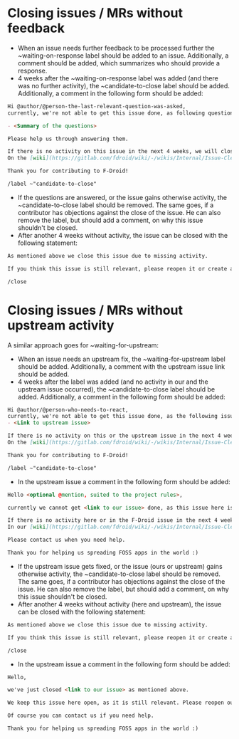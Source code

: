 # Closing issues / MRs without feedback

- When an issue needs further feedback to be processed further the ~waiting-on-response label should be added to an issue. Additionally, a comment should be added, which summarizes who should provide a response.
- 4 weeks after the ~waiting-on-response label was added (and there was no further activity), the ~candidate-to-close label should be added. Additionally, a comment in the following form should be added:

```markdown
Hi @author/@person-the-last-relevant-question-was-asked, 
currently, we're not able to get this issue done, as following questions aren't answered yet:

- <Summary of the questions>

Please help us through answering them.

If there is no activity on this issue in the next 4 weeks, we will close this issue to reduce the number of open issues.
On the [wiki](https://gitlab.com/fdroid/wiki/-/wikis/Internal/Issue-Cleanup-Policy) you can see more details about this process.

Thank you for contributing to F-Droid!

/label ~"candidate-to-close"
```

- If the questions are answered, or the issue gains otherwise activity, the ~candidate-to-close label should be removed. The same goes, if a contributor has objections against the close of the issue. He can also remove the label, but should add a comment, on why this issue shouldn't be closed.
- After another 4 weeks without activity, the issue can be closed with the following statement:

```markdown
As mentioned above we close this issue due to missing activity.

If you think this issue is still relevant, please reopen it or create a new one (with the link to this one for history).

/close
```

# Closing issues / MRs without upstream activity

A similar approach goes for ~waiting-for-upstream:

- When an issue needs an upstream fix, the ~waiting-for-upstream label should be added. Additionally, a comment with the upstream issue link should be added.
- 4 weeks after the label was added (and no activity in our and the upstream issue occurred), the ~candidate-to-close label should be added. Additionally, a comment in the following form should be added:
 
```markdown
Hi @author/@person-who-needs-to-react, 
currently, we're not able to get this issue done, as the following issues aren't done yet:
- <Link to upstream issue>

If there is no activity on this or the upstream issue in the next 4 weeks, we will close this issue to reduce the number of open issues.
On the [wiki](https://gitlab.com/fdroid/wiki/-/wikis/Internal/Issue-Cleanup-Policy) you can see more details about this process.

Thank you for contributing to F-Droid!

/label ~"candidate-to-close"
```

- In the upstream issue a comment in the following form should be added:

```markdown
Hello <optional @mention, suited to the project rules>,

currently we cannot get <link to our issue> done, as this issue here isn't done yet.

If there is no activity here or in the F-Droid issue in the next 4 weeks, we will close our issue to reduce the number of open issues.
In our [wiki](https://gitlab.com/fdroid/wiki/-/wikis/Internal/Issue-Cleanup-Policy) you can see more details about this process.

Please contact us when you need help.

Thank you for helping us spreading FOSS apps in the world :)
```

- If the upstream issue gets fixed, or the issue (ours or upstream) gains otherwise activity, the ~candidate-to-close label should be removed. The same goes, if a contributor has objections against the close of the issue. He can also remove the label, but should add a comment, on why this issue shouldn't be closed.
- After another 4 weeks without activity (here and upstream), the issue can be closed with the following statement:

```markdown
As mentioned above we close this issue due to missing activity.

If you think this issue is still relevant, please reopen it or create a new one (with the link to this one for history).

/close
```

- In the upstream issue a comment in the following form should be added:

```markdown
Hello,

we've just closed <link to our issue> as mentioned above.

We keep this issue here open, as it is still relevant. Please reopen our issue, or open a new one, if you want, after this issue here is done.

Of course you can contact us if you need help.

Thank you for helping us spreading FOSS apps in the world :)
```